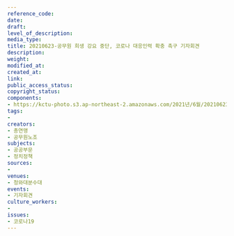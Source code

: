 ```yaml
---
reference_code: 
date: 
draft: 
level_of_description: 
media_type: 
title: 20210623-공무원 희생 강요 중단, 코로나 대응인력 확충 촉구 기자회견
description: 
weight: 
modified_at: 
created_at: 
link: 
public_access_status: 
copyright_status: 
components:
- https://kctu-photo.s3.ap-northeast-2.amazonaws.com/2021년/6월/20210623-공무원+희생+강요+중단,+코로나+대응인력+확충+촉구+기자회견/_1D20003.jpg
tags:
- 
creators:
- 총연맹
- 공무원노조
subjects:
- 공공부문
- 정치정책
sources:
- 
venues:
- 청와대분수대
events:
- 기자회견
culture_workers:
- 
issues:
- 코로나19
---
```

